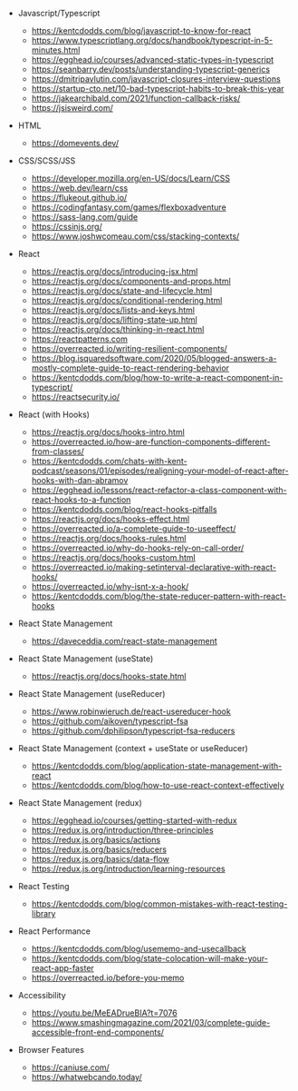 - Javascript/Typescript

  - https://kentcdodds.com/blog/javascript-to-know-for-react
  - https://www.typescriptlang.org/docs/handbook/typescript-in-5-minutes.html
  - https://egghead.io/courses/advanced-static-types-in-typescript
  - https://seanbarry.dev/posts/understanding-typescript-generics
  - https://dmitripavlutin.com/javascript-closures-interview-questions
  - https://startup-cto.net/10-bad-typescript-habits-to-break-this-year
  - https://jakearchibald.com/2021/function-callback-risks/
  - https://jsisweird.com/

- HTML
  - https://domevents.dev/

- CSS/SCSS/JSS

  - https://developer.mozilla.org/en-US/docs/Learn/CSS
  - https://web.dev/learn/css
  - https://flukeout.github.io/
  - https://codingfantasy.com/games/flexboxadventure
  - https://sass-lang.com/guide
  - https://cssinjs.org/
  - https://www.joshwcomeau.com/css/stacking-contexts/

- React

  - https://reactjs.org/docs/introducing-jsx.html
  - https://reactjs.org/docs/components-and-props.html
  - https://reactjs.org/docs/state-and-lifecycle.html
  - https://reactjs.org/docs/conditional-rendering.html
  - https://reactjs.org/docs/lists-and-keys.html
  - https://reactjs.org/docs/lifting-state-up.html
  - https://reactjs.org/docs/thinking-in-react.html
  - https://reactpatterns.com
  - https://overreacted.io/writing-resilient-components/
  - https://blog.isquaredsoftware.com/2020/05/blogged-answers-a-mostly-complete-guide-to-react-rendering-behavior
  - https://kentcdodds.com/blog/how-to-write-a-react-component-in-typescript/
  - https://reactsecurity.io/

- React (with Hooks)

  - https://reactjs.org/docs/hooks-intro.html
  - https://overreacted.io/how-are-function-components-different-from-classes/
  - https://kentcdodds.com/chats-with-kent-podcast/seasons/01/episodes/realigning-your-model-of-react-after-hooks-with-dan-abramov
  - https://egghead.io/lessons/react-refactor-a-class-component-with-react-hooks-to-a-function
  - https://kentcdodds.com/blog/react-hooks-pitfalls
  - https://reactjs.org/docs/hooks-effect.html
  - https://overreacted.io/a-complete-guide-to-useeffect/
  - https://reactjs.org/docs/hooks-rules.html
  - https://overreacted.io/why-do-hooks-rely-on-call-order/
  - https://reactjs.org/docs/hooks-custom.html
  - https://overreacted.io/making-setinterval-declarative-with-react-hooks/
  - https://overreacted.io/why-isnt-x-a-hook/
  - https://kentcdodds.com/blog/the-state-reducer-pattern-with-react-hooks

- React State Management
  - https://daveceddia.com/react-state-management

- React State Management (useState)

  - https://reactjs.org/docs/hooks-state.html

- React State Management (useReducer)

  - https://www.robinwieruch.de/react-usereducer-hook
  - https://github.com/aikoven/typescript-fsa
  - https://github.com/dphilipson/typescript-fsa-reducers

- React State Management (context + useState or useReducer)

  - https://kentcdodds.com/blog/application-state-management-with-react
  - https://kentcdodds.com/blog/how-to-use-react-context-effectively

- React State Management (redux)

  - https://egghead.io/courses/getting-started-with-redux
  - https://redux.js.org/introduction/three-principles
  - https://redux.js.org/basics/actions
  - https://redux.js.org/basics/reducers
  - https://redux.js.org/basics/data-flow
  - https://redux.js.org/introduction/learning-resources

- React Testing

  - https://kentcdodds.com/blog/common-mistakes-with-react-testing-library

- React Performance

  - https://kentcdodds.com/blog/usememo-and-usecallback
  - https://kentcdodds.com/blog/state-colocation-will-make-your-react-app-faster
  - https://overreacted.io/before-you-memo

- Accessibility

  - https://youtu.be/MeEADrueBIA?t=7076
  - https://www.smashingmagazine.com/2021/03/complete-guide-accessible-front-end-components/

- Browser Features
  - https://caniuse.com/
  - https://whatwebcando.today/
